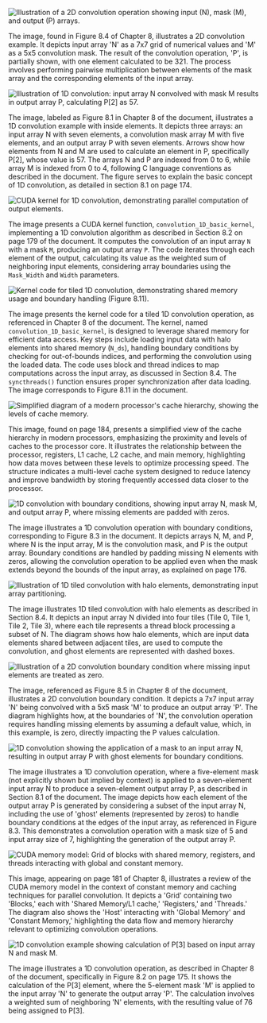 ![Illustration of a 2D convolution operation showing input (N), mask (M), and output (P) arrays.](./images/image1.jpg)

The image, found in Figure 8.4 of Chapter 8, illustrates a 2D convolution example. It depicts input array 'N' as a 7x7 grid of numerical values and 'M' as a 5x5 convolution mask. The result of the convolution operation, 'P', is partially shown, with one element calculated to be 321. The process involves performing pairwise multiplication between elements of the mask array and the corresponding elements of the input array.

![Illustration of 1D convolution: input array N convolved with mask M results in output array P, calculating P[2] as 57.](./images/image2.jpg)

The image, labeled as Figure 8.1 in Chapter 8 of the document, illustrates a 1D convolution example with inside elements. It depicts three arrays: an input array N with seven elements, a convolution mask array M with five elements, and an output array P with seven elements. Arrows show how elements from N and M are used to calculate an element in P, specifically P[2], whose value is 57. The arrays N and P are indexed from 0 to 6, while array M is indexed from 0 to 4, following C language conventions as described in the document. The figure serves to explain the basic concept of 1D convolution, as detailed in section 8.1 on page 174.

![CUDA kernel for 1D convolution, demonstrating parallel computation of output elements.](./images/image3.jpg)

The image presents a CUDA kernel function, `convolution_1D_basic_kernel`, implementing a 1D convolution algorithm as described in Section 8.2 on page 179 of the document. It computes the convolution of an input array `N` with a mask `M`, producing an output array `P`. The code iterates through each element of the output, calculating its value as the weighted sum of neighboring input elements, considering array boundaries using the `Mask_Width` and `Width` parameters.

![Kernel code for tiled 1D convolution, demonstrating shared memory usage and boundary handling (Figure 8.11).](./images/image4.jpg)

The image presents the kernel code for a tiled 1D convolution operation, as referenced in Chapter 8 of the document. The kernel, named `convolution_1D_basic_kernel`, is designed to leverage shared memory for efficient data access. Key steps include loading input data with halo elements into shared memory (`N_ds`), handling boundary conditions by checking for out-of-bounds indices, and performing the convolution using the loaded data. The code uses block and thread indices to map computations across the input array, as discussed in Section 8.4. The `syncthreads()` function ensures proper synchronization after data loading. The image corresponds to Figure 8.11 in the document.

![Simplified diagram of a modern processor's cache hierarchy, showing the levels of cache memory.](./images/image5.jpg)

This image, found on page 184, presents a simplified view of the cache hierarchy in modern processors, emphasizing the proximity and levels of caches to the processor core. It illustrates the relationship between the processor, registers, L1 cache, L2 cache, and main memory, highlighting how data moves between these levels to optimize processing speed. The structure indicates a multi-level cache system designed to reduce latency and improve bandwidth by storing frequently accessed data closer to the processor.

![1D convolution with boundary conditions, showing input array N, mask M, and output array P, where missing elements are padded with zeros.](./images/image6.jpg)

The image illustrates a 1D convolution operation with boundary conditions, corresponding to Figure 8.3 in the document. It depicts arrays N, M, and P, where N is the input array, M is the convolution mask, and P is the output array. Boundary conditions are handled by padding missing N elements with zeros, allowing the convolution operation to be applied even when the mask extends beyond the bounds of the input array, as explained on page 176.

![Illustration of 1D tiled convolution with halo elements, demonstrating input array partitioning.](./images/image7.jpg)

The image illustrates 1D tiled convolution with halo elements as described in Section 8.4. It depicts an input array N divided into four tiles (Tile 0, Tile 1, Tile 2, Tile 3), where each tile represents a thread block processing a subset of N. The diagram shows how halo elements, which are input data elements shared between adjacent tiles, are used to compute the convolution, and ghost elements are represented with dashed boxes.

![Illustration of a 2D convolution boundary condition where missing input elements are treated as zero.](./images/image8.jpg)

The image, referenced as Figure 8.5 in Chapter 8 of the document, illustrates a 2D convolution boundary condition. It depicts a 7x7 input array 'N' being convolved with a 5x5 mask 'M' to produce an output array 'P'. The diagram highlights how, at the boundaries of 'N', the convolution operation requires handling missing elements by assuming a default value, which, in this example, is zero, directly impacting the P values calculation.

![1D convolution showing the application of a mask to an input array N, resulting in output array P with ghost elements for boundary conditions.](./images/image9.jpg)

The image illustrates a 1D convolution operation, where a five-element mask (not explicitly shown but implied by context) is applied to a seven-element input array N to produce a seven-element output array P, as described in Section 8.1 of the document. The image depicts how each element of the output array P is generated by considering a subset of the input array N, including the use of 'ghost' elements (represented by zeros) to handle boundary conditions at the edges of the input array, as referenced in Figure 8.3. This demonstrates a convolution operation with a mask size of 5 and input array size of 7, highlighting the generation of the output array P.

![CUDA memory model: Grid of blocks with shared memory, registers, and threads interacting with global and constant memory.](./images/image10.jpg)

This image, appearing on page 181 of Chapter 8, illustrates a review of the CUDA memory model in the context of constant memory and caching techniques for parallel convolution. It depicts a 'Grid' containing two 'Blocks,' each with 'Shared Memory/L1 cache,' 'Registers,' and 'Threads.' The diagram also shows the 'Host' interacting with 'Global Memory' and 'Constant Memory,' highlighting the data flow and memory hierarchy relevant to optimizing convolution operations.

![1D convolution example showing calculation of P[3] based on input array N and mask M.](./images/image11.jpg)

The image illustrates a 1D convolution operation, as described in Chapter 8 of the document, specifically in Figure 8.2 on page 175. It shows the calculation of the P[3] element, where the 5-element mask 'M' is applied to the input array 'N' to generate the output array 'P'. The calculation involves a weighted sum of neighboring 'N' elements, with the resulting value of 76 being assigned to P[3].
